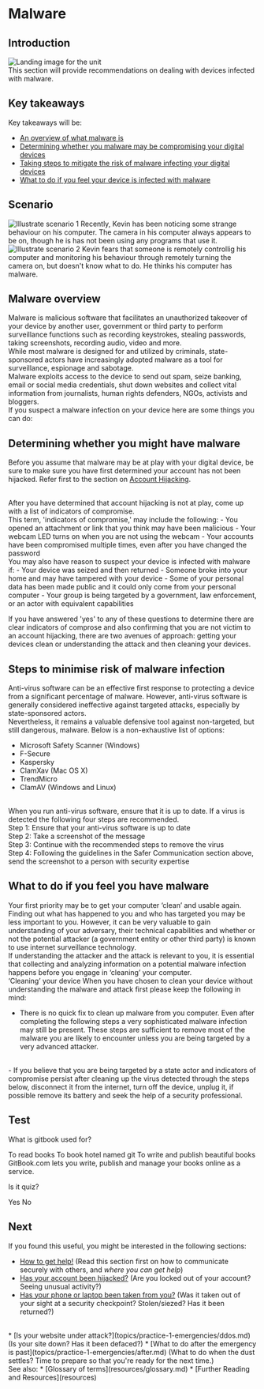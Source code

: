 # Malware
## Introduction
![](unit.png "Landing image for the unit")
<br>
This section will provide recommendations on dealing with devices infected with malware.


## Key takeaways
Key takeaways will be:
- [An overview of what malware is](en/topics/practice-1-emergencies/4-malware/3-1-learn.md)
- [Determining whether you malware may be compromising your digital devices](en/topics/practice-1-emergencies/4-malware/3-2-learn.md)
- [Taking steps to mitigate the risk of malware infecting your digital devices](en/topics/practice-1-emergencies/4-malware/3-3-learn.md)
- [What to do if you feel your device is infected with malware](en/topics/practice-1-emergencies/4-malware/3-4-learn.md)


## Scenario
![](scenario.png "Illustrate scenario 1")
Recently, Kevin has been noticing some strange behaviour on his computer. The camera in his computer always appears to be on, though he is has not been using any programs that use it.
<br>
![](scenario.png "Illustrate scenario 2")
Kevin fears that someone is remotely controllig his computer and monitoring his behaviour through remotely turning the camera on, but doesn't know what to do. He thinks his computer has malware.


## Malware overview
Malware is malicious software that facilitates an unauthorized takeover of your device by another user, government or third party to perform surveillance functions such as recording keystrokes, stealing passwords, taking screenshots, recording audio, video and more.
<br>
While most malware is designed for and utilized by criminals, state-sponsored actors have increasingly adopted malware as a tool for surveillance, espionage and sabotage.
<br>
Malware exploits access to the device to send out spam, seize banking, email or social media credentials, shut down websites and collect vital information from journalists, human rights defenders, NGOs, activists and bloggers.
<br>
If you suspect a malware infection on your device here are some things you can do:
<br>


## Determining whether you might have malware
Before you assume that malware may be at play with your digital device, be sure to make sure you have first determined your account has not been hijacked. Refer first to the section on [Account Hijacking](en/topics/practice-1-emergencies/2-account-hijacked/1-intro.md).

<br>
After you have determined that account hijacking is not at play, come up with a list of indicators of compromise.
<br>
This term, 'indicators of compromise,' may include the following:
- You opened an attachment or link that you think may have been malicious
- Your webcam LED turns on when you are not using the webcam
- Your accounts have been compromised multiple times, even after you have changed the password
<br>
You may also have reason to suspect your device is infected with malware if:
- Your device was seized and then returned
- Someone broke into your home and may have tampered with your device
- Some of your personal data has been made public and it could only come from your personal computer
- Your group is being targeted by a government, law enforcement, or an actor with equivalent capabilities
<br>

If you have answered 'yes' to any of these questions to determine there are clear indicators of comprose and also confirming that you are not victim to an account hijacking, there are two avenues of approach: getting your devices clean or understanding the attack and then cleaning your devices.


## Steps to minimise risk of malware infection
Anti-virus software can be an effective first response to protecting a device from a significant percentage of malware. However, anti-virus software is generally considered ineffective against targeted attacks, especially by state-sponsored actors.
<br>
Nevertheless, it remains a valuable defensive tool against non-targeted, but still dangerous, malware. Below is a non-exhaustive list of options:

- Microsoft Safety Scanner (Windows)
- F-Secure
- Kaspersky
- ClamXav (Mac OS X)
- TrendMicro
- ClamAV (Windows and Linux)
<br>
When you run anti-virus software, ensure that it is up to date. If a virus is detected the following four steps are recommended.
<br>
Step 1: Ensure that your anti-virus software is up to date
<br>
Step 2: Take a screenshot of the message
<br>
Step 3: Continue with the recommended steps to remove the virus
<br>
Step 4: Following the guidelines in the Safer Communication section above, send the screenshot to a person with security expertise


## What to do if you feel you have malware
Your first priority may be to get your computer ‘clean’ and usable again. Finding out what has happened to you and who has targeted you may be less important to you. However, it can be very valuable to gain understanding of your adversary, their technical capabilities and whether or not the potential attacker (a government entity or other third party) is known to use internet surveillance technology.
<br>
If understanding the attacker and the attack is relevant to you, it is essential that collecting and analyzing information on a potential malware infection happens before you engage in ‘cleaning’ your computer.
<br>
‘Cleaning’ your device
When you have chosen to clean your device without understanding the malware and attack first please keep the following in mind:

- There is no quick fix to clean up malware from you computer. Even after completing the following steps a very sophisticated malware infection may still be present. These steps are sufficient to remove most of the malware you are likely to encounter unless you are being targeted by a very advanced attacker.
<br>
- If you believe that you are being targeted by a state actor and indicators of compromise persist after cleaning up the virus detected through the steps below, disconnect it from the internet, turn off the device, unplug it, if possible remove its battery and seek the help of a security professional.


## Test
<quiz name="Gitbook Quiz">
    <question multiple>
        <p>What is gitbook used for?</p>
        <answer correct>To read books</answer>
        <answer>To book hotel named git</answer>
        <answer correct>To write and publish beautiful books</answer>
        <explanation>GitBook.com lets you write, publish and manage your books online as a service.</explanation>
    </question>
    <question>
        <p>Is it quiz?</p>
        <answer correct>Yes</answer>
        <answer>No</answer>
    </question>
</quiz>

## Next
If you found this useful, you might be interested in the following sections:
 * [How to get help!](topics/practice-1-emergencies/1-seeking-help) (Read this section first on how to communicate securely with others, and *where you can get help*)
 * [Has your account been hijacked?](topics/practice-1-emergencies/2-account-hijacked) (Are you locked out of your account? Seeing unusual activity?)
 * [Has your phone or laptop been taken from you?](topics/practice-1-emergencies/3-devices-seized.md) (Was it taken out of your sight at a security checkpoint? Stolen/siezed? Has it been returned?)
 <br>
 * [Is your website under attack?](topics/practice-1-emergencies/ddos.md) (Is your site down? Has it been defaced?)
 * [What to do after the emergency is past](topics/practice-1-emergencies/after.md) (What to do when the dust settles? Time to prepare so that you're ready for the next time.)
<br>
See also:
 * [Glossary of terms](resources/glossary.md)
 * [Further Reading and Resources](resources)

